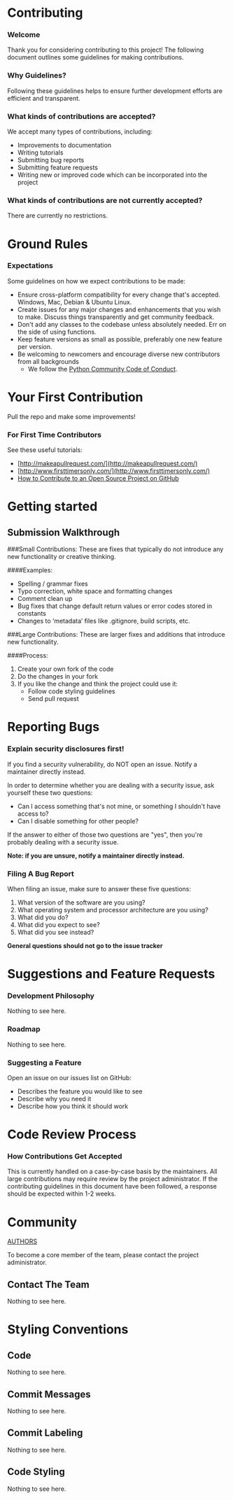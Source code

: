 # Contributing

### Welcome

Thank you for considering contributing to this project! The following document outlines some guidelines for making contributions.

### Why Guidelines?

Following these guidelines helps to ensure further development efforts are efficient and transparent.

### What kinds of contributions are accepted?

We accept many types of contributions, including:
 - Improvements to documentation
 - Writing tutorials
 - Submitting bug reports
 - Submitting feature requests
 - Writing new or improved code which can be incorporated into the project
 
### What kinds of contributions are not currently accepted?

There are currently no restrictions.

# Ground Rules
### Expectations
Some guidelines on how we expect contributions to be made:
* Ensure cross-platform compatibility for every change that's accepted. Windows, Mac, Debian & Ubuntu Linux.
* Create issues for any major changes and enhancements that you wish to make. Discuss things transparently and get community feedback.
* Don't add any classes to the codebase unless absolutely needed. Err on the side of using functions.
* Keep feature versions as small as possible, preferably one new feature per version.
* Be welcoming to newcomers and encourage diverse new contributors from all backgrounds
  * We follow the [Python Community Code of Conduct](https://www.python.org/psf/codeofconduct/).

# Your First Contribution
Pull the repo and make some improvements!

### For First Time Contributors
See these useful tutorials:
- [http://makeapullrequest.com/](http://makeapullrequest.com/)
- [http://www.firsttimersonly.com/](http://www.firsttimersonly.com/)
- [How to Contribute to an Open Source Project on GitHub](https://app.egghead.io/playlists/how-to-contribute-to-an-open-source-project-on-github)

# Getting started
## Submission Walkthrough

###Small Contributions:
These are fixes that typically do not introduce any new functionality or creative thinking.

####Examples:
* Spelling / grammar fixes
* Typo correction, white space and formatting changes
* Comment clean up
* Bug fixes that change default return values or error codes stored in constants
* Changes to ‘metadata’ files like .gitignore, build scripts, etc.

###Large Contributions:
These are larger fixes and additions that introduce new functionality.

####Process:
1. Create your own fork of the code
2. Do the changes in your fork
3. If you like the change and think the project could use it:
    * Follow code styling guidelines
    * Send pull request


# Reporting Bugs
### Explain security disclosures first!

If you find a security vulnerability, do NOT open an issue. Notify a maintainer directly instead.


In order to determine whether you are dealing with a security issue, ask yourself these two questions:
* Can I access something that's not mine, or something I shouldn't have access to?
* Can I disable something for other people?

If the answer to either of those two questions are "yes", then you're probably dealing with a security issue. 

**Note: if you are unsure, notify a maintainer directly instead.**


### Filing A Bug Report

When filing an issue, make sure to answer these five questions:

1. What version of the software are you using?
2. What operating system and processor architecture are you using?
3. What did you do?
4. What did you expect to see?
5. What did you see instead?

**General questions should not go to the issue tracker**

# Suggestions and Feature Requests

### Development Philosophy
Nothing to see here.

### Roadmap
Nothing to see here.

### Suggesting a Feature

Open an issue on our issues list on GitHub:
 - Describes the feature you would like to see
 - Describe why you need it
 - Describe how you think it should work
 
# Code Review Process
### How Contributions Get Accepted
This is currently handled on a case-by-case basis by the maintainers.
All large contributions may require review by the project administrator.
If the contributing guidelines in this document have been followed, a response should be expected within 1-2 weeks.

# Community

[AUTHORS](https://github.com/{USERNAME}/{REPO-NAME}/blob/master/AUTHORS.md)

To become a core member of the team, please contact the project administrator. 

## Contact The Team
Nothing to see here.

# Styling Conventions
## Code
Nothing to see here.
## Commit Messages
Nothing to see here.
## Commit Labeling
Nothing to see here.
## Code Styling
Nothing to see here.
